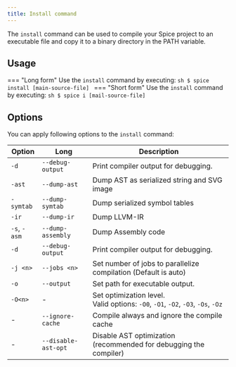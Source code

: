 ```yaml
---
title: Install command
---
```


The `install` command can be used to compile your Spice project to an executable file and copy it to a binary directory in the PATH variable.

## Usage
=== "Long form"
    Use the `install` command by executing:
    ```sh
    $ spice install [main-source-file]
    ```
=== "Short form"
    Use the `install` command by executing:
    ```sh
    $ spice i [mail-source-file]
    ```

## Options
You can apply following options to the `install` command:

| Option       | Long                | Description                                                                          |
|--------------|---------------------|--------------------------------------------------------------------------------------|
| `-d`         | `--debug-output`    | Print compiler output for debugging.                                                 |
| `-ast`       | `--dump-ast`        | Dump AST as serialized string and SVG image                                          |
| `-symtab`    | `--dump-symtab`     | Dump serialized symbol tables                                                        |
| `-ir`        | `--dump-ir`         | Dump LLVM-IR                                                                         |
| `-s`, `-asm` | `--dump-assembly`   | Dump Assembly code                                                                   |
| `-d`         | `--debug-output`    | Print compiler output for debugging.                                                 |
| `-j <n>`     | `--jobs <n>`        | Set number of jobs to parallelize compilation (Default is auto)                      |
| `-o`         | `--output`          | Set path for executable output.                                                      |
| `-O<n>`      | -                   | Set optimization level. <br> Valid options: `-O0`, `-O1`, `-O2`, `-O3`, `-Os`, `-Oz` |
| -            | `--ignore-cache`    | Compile always and ignore the compile cache                                          |
| -            | `--disable-ast-opt` | Disable AST optimization (recommended for debugging the compiler)                    |